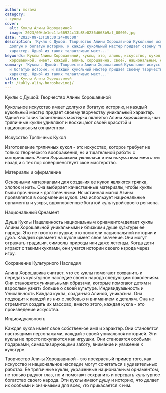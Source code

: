 ```yaml
---
author: morava
category:
- куклы
cover:
  alt: Куклы Алины Хорошавиной
  image: 2023/09/de1ec1fa66924c13b88e0236d668b9af_00000.jpg
date: '2023-09-13T18:30:24+00:00'
description: 'Куклы с Душой: Творчество Алины Хорошавиной Кукольное искусство имеет
  долгую и богатую историю, и каждый кукольный мастер придает своему творчеству уникальный
  характер. Одной из таких талантливых маст...'
keywords: Куклы Алины Хорошавиной, куклы, это, алины, искусство, кукол, своего, народа,
  хорошавиной, имеет, каждый, алина, хорошавина, своей, национальным, орнаментом
summary: 'Куклы с Душой: Творчество Алины Хорошавиной Кукольное искусство имеет долгую
  и богатую историю, и каждый кукольный мастер придает своему творчеству уникальный
  характер. Одной из таких талантливых маст...'
title: Куклы Алины Хорошавиной
url: /kukly-aliny-horoshavinoj/
---
```


Куклы с Душой: Творчество Алины Хорошавиной

Кукольное искусство имеет долгую и богатую историю, и каждый кукольный мастер придает своему творчеству уникальный характер. Одной из таких талантливых мастериц является Алина Хорошавина, чьи тряпичные куклы удивляют и восхищают своей красотой и национальным орнаментом.

Искусство Тряпичных Кукол

Изготовление тряпичных кукол \- это искусство, которое требует не только творческого воображения, но и тщательной работы с материалами. Алина Хорошавина увлеклась этим искусством много лет назад и с тех пор совершенствует свое мастерство.

Материалы и оформление

Основными материалами для создания ее кукол являются тряпка, хлопок и нить. Она выбирает качественные материалы, чтобы куклы были прочными и долговечными. Но истинная магия Алины проявляется в оформлении кукол. Она использует национальные орнаменты и узоры, вдохновленные богатой культурой своего региона.

Национальный Орнамент

Душа Куклы Нацеленность национальным орнаментом делает куклы Алины Хорошавиной уникальными и близкими душе культуры ее народа. Это не просто игрушки; это носители национальной истории и духа. Каждый орнамент на кукле имеет свое значение. Они могут отражать традиции, символы природы или даже легенды. Когда дети играют с такими куклами, они учатся истории своего народа через игру.

Сохранение Культурного Наследия

Алина Хорошавина считает, что ее куклы помогают сохранить и передать культурное наследие своего народа следующим поколениям. Они становятся уникальными образами, которые помогают детям и взрослым узнать больше о своей культуре. Индивидуальность и Уникальность Каждая кукла, созданная Алиной, уникальна. Она подходит к каждой из них с любовью и вниманием к деталям. Она не стремится создать их массово; вместо этого, каждая кукла \- это произведение искусства.

Индивидуальность

Каждая кукла имеет свое собственное имя и характер. Они становятся настоящими персонажами, каждый с своей уникальной историей. Эти куклы не просто покупаются как игрушки. Они становятся особыми подарками, символизирующими заботу, внимание и уважение к культуре.

Творчество Алины Хорошавиной \- это прекрасный пример того, как искусство и национальное наследие могут сочетаться в удивительных работах. Ее тряпичные куклы, украшенные национальным орнаментом, не только радуют глаз, но и помогают сохранить и передать культурное богатство своего народа. Эти куклы имеют душу и историю, что делает их особыми и значимыми для всех, кто прикасается к ним.